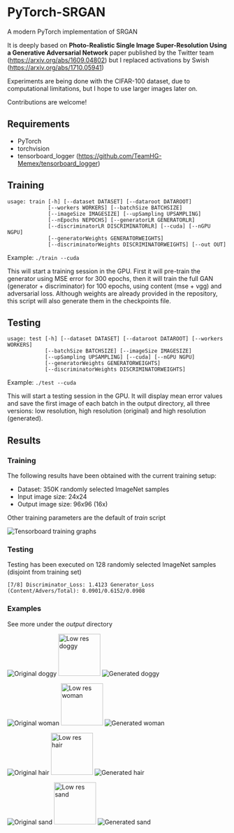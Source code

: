 # PyTorch-SRGAN
A modern PyTorch implementation of SRGAN

It is deeply based on __Photo-Realistic Single Image Super-Resolution Using a Generative Adversarial Network__ paper published by the Twitter team (https://arxiv.org/abs/1609.04802) but I replaced activations by Swish (https://arxiv.org/abs/1710.05941)

Experiments are being done with the CIFAR-100 dataset, due to computational limitations, but I hope to use larger images later on.

Contributions are welcome!

## Requirements

* PyTorch
* torchvision
* tensorboard_logger (https://github.com/TeamHG-Memex/tensorboard_logger)

## Training

```
usage: train [-h] [--dataset DATASET] [--dataroot DATAROOT]
             [--workers WORKERS] [--batchSize BATCHSIZE]
             [--imageSize IMAGESIZE] [--upSampling UPSAMPLING]
             [--nEpochs NEPOCHS] [--generatorLR GENERATORLR]
             [--discriminatorLR DISCRIMINATORLR] [--cuda] [--nGPU NGPU]
             [--generatorWeights GENERATORWEIGHTS]
             [--discriminatorWeights DISCRIMINATORWEIGHTS] [--out OUT]
```

Example: ```./train --cuda```

This will start a training session in the GPU. First it will pre-train the generator using MSE error for 300 epochs, then it will train the full GAN (generator + discriminator) for 100 epochs, using content (mse + vgg) and adversarial loss. Although weights are already provided in the repository, this script will also generate them in the checkpoints file.

## Testing

```
usage: test [-h] [--dataset DATASET] [--dataroot DATAROOT] [--workers WORKERS]
            [--batchSize BATCHSIZE] [--imageSize IMAGESIZE]
            [--upSampling UPSAMPLING] [--cuda] [--nGPU NGPU]
            [--generatorWeights GENERATORWEIGHTS]
            [--discriminatorWeights DISCRIMINATORWEIGHTS]

```

Example: ```./test --cuda```

This will start a testing session in the GPU. It will display mean error values and save the first image of each batch in the output directory, all three versions: low resolution, high resolution (original) and high resolution (generated).

## Results

### Training
The following results have been obtained with the current training setup:

* Dataset: 350K randomly selected ImageNet samples
* Input image size: 24x24
* Output image size: 96x96 (16x)

Other training parameters are the default of _train_ script

![Tensorboard training graphs](https://raw.githubusercontent.com/ai-tor/PyTorchSRGAN/master/output/training_results.png)

### Testing
Testing has been executed on 128 randomly selected ImageNet samples (disjoint from training set)

```[7/8] Discriminator_Loss: 1.4123 Generator_Loss (Content/Advers/Total): 0.0901/0.6152/0.0908```

### Examples
See more under the _output_ directory

![Original doggy](https://raw.githubusercontent.com/ai-tor/PyTorchSRGAN/master/output/high_res_real/41.png)
<img src="https://raw.githubusercontent.com/ai-tor/PyTorchSRGAN/master/output/low_res/41.png" alt="Low res doggy" width="96" height="96">
![Generated doggy](https://raw.githubusercontent.com/ai-tor/PyTorchSRGAN/master/output/high_res_fake/41.png)

![Original woman](https://raw.githubusercontent.com/ai-tor/PyTorchSRGAN/master/output/high_res_real/38.png)
<img src="https://raw.githubusercontent.com/ai-tor/PyTorchSRGAN/master/output/low_res/38.png" alt="Low res woman" width="96" height="96">
![Generated woman](https://raw.githubusercontent.com/ai-tor/PyTorchSRGAN/master/output/high_res_fake/38.png)

![Original hair](https://raw.githubusercontent.com/ai-tor/PyTorchSRGAN/master/output/high_res_real/127.png)
<img src="https://raw.githubusercontent.com/ai-tor/PyTorchSRGAN/master/output/low_res/127.png" alt="Low res hair" width="96" height="96">
![Generated hair](https://raw.githubusercontent.com/ai-tor/PyTorchSRGAN/master/output/high_res_fake/127.png)

![Original sand](https://raw.githubusercontent.com/ai-tor/PyTorchSRGAN/master/output/high_res_real/72.png)
<img src="https://raw.githubusercontent.com/ai-tor/PyTorchSRGAN/master/output/low_res/72.png" alt="Low res sand" width="96" height="96">
![Generated sand](https://raw.githubusercontent.com/ai-tor/PyTorchSRGAN/master/output/high_res_fake/72.png)
